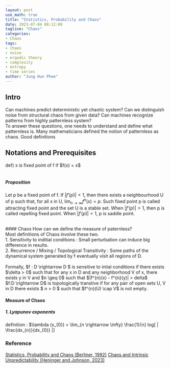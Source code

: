 ```yaml
---
layout: post
use_math: true
title: "Statistics, Probability and Chaos"
date: 2023-07-04 08:12:09
tagline: "Chaos"
categories:
- Chaos
tags:
- chaos
- noise
- ergodic theory
- complexity
- entropy
- time series
author: "Jung Hun Phee"
---
```


<h2> Intro </h2>
Can machines predict deterministic yet chaotic system? Can we distinguish noise from structural chaos from given data? Can machines recognize patterns from highly patternless system?
<br/>
To answer these questions, one needs to understand and define what patternless is. Many mathematicians defined the notion of patternless as chaos. Good definitions  
<br/>

<h2> Notations and Prerequisites </h2>
def) x is fixed point of f if $f(x) = x$
<br/>
<br/>

##### Proposition
Let p be a fixed point of f. If $|f'(p)| < 1$, then there exists a neighbourhood U of p such that, for all x in U, $\lim_{n \rightarrow \infty} f^{n}(x) = p.$ Such fixed point p is called attracting fixed point and the set U is a stable set. When $|f'(p)| > 1$, then p is called repelling fixed point. When $|f'(p)| = 1$, p is saddle point.

<br/>
#### Chaos
How can we define the measure of paternless?
<br/>
Most definitions of Chaos involve these two.<br/>
1. Sensitivity to inditial conditions : Small perturbation can induce big difference in results.<br/>
2. Recurrence / Mixing / Topological Transitivity : Some paths of the dynamical system generated by f eventually visit all regions of D.
<br/>
<br/>
Formally, $f : D \rightarrow D $ is sensitive to intial conditions if there exists $\delta >  0$ such that for any x in D and any neighborhood V of x, there exists y in V and $n \geq 0$ such that $|f^{n}(x) - f^{n}(y)| > delta$ <br/>
$f:D \rightarrow D$ is topologically transtive if for any pair of open sets U, V in D there exists $ n > 0 $ such that $f^{n}(U) \cap V$ is not empty.

<br/>
<h4>Measure of Chaos</h4>
<h5>1. Lyapunov exponents</h5>
definition : $\lambda (x_{0}) = \lim_{n \rightarrow \infty} \frac{1}{n} log[ | \frac{dx_{n}}{dx_{0}} |]


### Reference
[Statistics, Probability and Chaos (Berliner, 1992)](https://pdodds.w3.uvm.edu/files/papers/others/1992/berliner1992a.pdf)
[Chaos and Intrinsic Unpredictability (Heninger and Johnson, 2023)](http://aiimpacts.org/wp-content/uploads/2023/04/Chaos-and-Intrinsic-Unpredictability.pdf)
